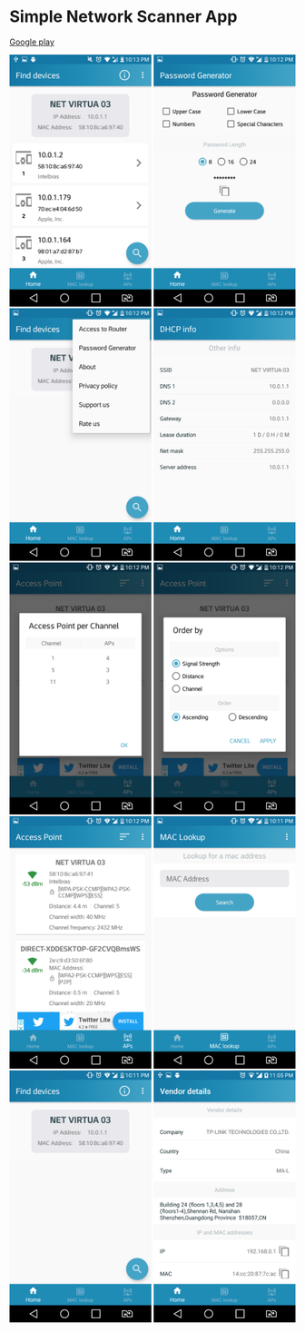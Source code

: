 # Simple Network Scanner App
[Google play](https://play.google.com/store/apps/details?id=br.com.wifimy)

<img src="screenshots/1.png" width="250">  <img src="screenshots/2.png" width="250">
<img src="screenshots/3.png" width="250">    <img src="screenshots/4.png" width="250">
<img src="screenshots/5.png" width="250">     <img src="screenshots/6.png" width="250">
<img src="screenshots/7.png" width="250">      <img src="screenshots/8.png" width="250">
<img src="screenshots/9.png" width="250"> <img src="screenshots/Screenshot_2_.png" width="250">
